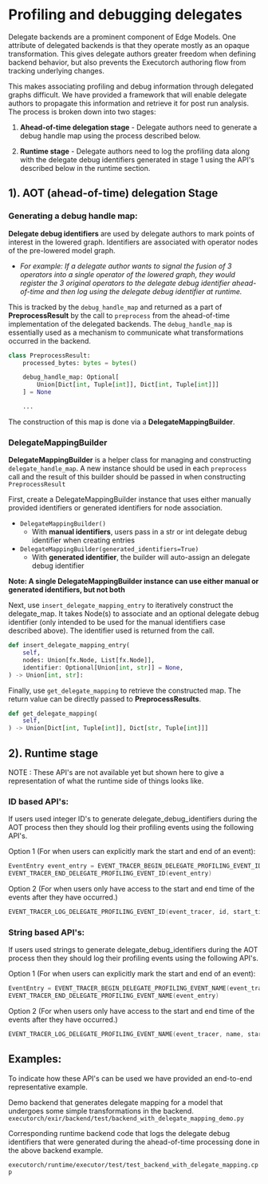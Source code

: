 # Profiling and debugging delegates

Delegate backends are a prominent component of Edge Models. One attribute of
delegated backends is that they operate mostly as an opaque transformation.
This gives delegate authors greater freedom when defining backend behavior,
but also prevents the Executorch authoring flow from tracking underlying changes.

This makes associating profiling and debug information through delegated
graphs difficult. We have provided a framework that will enable delegate authors
to propagate this information and retrieve it for post run analysis. The process is
broken down into two stages:

1) **Ahead-of-time delegation stage** - Delegate authors need to generate
a debug handle map using the process described below.

2) **Runtime stage** - Delegate authors need to log the profiling data along with the
delegate debug identifiers generated in stage 1 using the API's described below in
the runtime section.

## 1). AOT (ahead-of-time) delegation Stage
### Generating a debug handle map:
**Delegate debug identifiers** are used by delegate authors to mark points of
interest in the lowered graph. Identifiers are associated with operator
nodes of the pre-lowered model graph.

- *For example: If a delegate author wants to signal the fusion of 3 operators
into a single operator of the lowered graph, they would register the 3
original operators to the delegate debug identifier ahead-of-time and then log using the
delegate debug identifier at runtime.*

This is tracked by the `debug_handle_map` and returned as a part of
**PreprocessResult** by the call to `preprocess` from the ahead-of-time implementation of the delegated
backends. The `debug_handle_map` is essentially used as a mechanism to communicate what transformations
occurred in the backend.

```python
class PreprocessResult:
    processed_bytes: bytes = bytes()

    debug_handle_map: Optional[
        Union[Dict[int, Tuple[int]], Dict[int, Tuple[int]]]
    ] = None

    ...
```

The construction of this map is done via a **DelegateMappingBuilder**.


### DelegateMappingBuilder

**DelegateMappingBuilder** is a helper class for managing and constructing
`delegate_handle_map`. A new instance should be used in each `preprocess` call
and the result of this builder should be passed in when constructing
`PreprocessResult`

First, create a DelegateMappingBuilder instance that uses either
manually provided identifiers or generated identifiers for node association.

- `DelegateMappingBuilder()`
  - With __manual identifiers__, users pass in a str or int delegate debug identifier
  when creating entries
- `DelegateMappingBuilder(generated_identifiers=True)`
  - With __generated identifier__, the builder will auto-assign an delegate debug identifier

**Note: A single DelegateMappingBuilder instance can use either manual
or generated identifiers, but not both**


Next, use `insert_delegate_mapping_entry` to iteratively construct the
delegate_map. It takes Node(s) to associate and an optional
delegate debug identifier (only intended to be used for the manual identifiers case described above).
The identifier used is returned from the call.

```python
def insert_delegate_mapping_entry(
    self,
    nodes: Union[fx.Node, List[fx.Node]],
    identifier: Optional[Union[int, str]] = None,
) -> Union[int, str]:
```

Finally, use `get_delegate_mapping` to retrieve the constructed map.
The return value can be directly passed to **PreprocessResults**.

```python
def get_delegate_mapping(
    self,
) -> Union[Dict[int, Tuple[int]], Dict[str, Tuple[int]]]
```

## 2). Runtime stage

NOTE : These API's are not available yet but shown here to give a representation of what the
runtime side of things looks like.

### ID based API's:

If users used integer ID's to generate delegate_debug_identifiers during the AOT process then
they should log their profiling events using the following API's.

Option 1 (For when users can explicitly mark the start and end of an event):
```C++
EventEntry event_entry = EVENT_TRACER_BEGIN_DELEGATE_PROFILING_EVENT_ID(event_tracer, id)
EVENT_TRACER_END_DELEGATE_PROFILING_EVENT_ID(event_entry)
```

Option 2 (For when users only have access to the start and end time of the events after they have occurred.)
```C++
EVENT_TRACER_LOG_DELEGATE_PROFILING_EVENT_ID(event_tracer, id, start_time, end_time)
```

### String based API's:

If users used strings to generate delegate_debug_identifiers during the AOT process then they
should log their profiling events using the following API's.

Option 1 (For when users can explicitly mark the start and end of an event):
```C++
EventEntry = EVENT_TRACER_BEGIN_DELEGATE_PROFILING_EVENT_NAME(event_tracer, name)
EVENT_TRACER_END_DELEGATE_PROFILING_EVENT_NAME(event_entry)
```

Option 2 (For when users only have access to the start and end time of the events after they have occurred.)
```C++
EVENT_TRACER_LOG_DELEGATE_PROFILING_EVENT_NAME(event_tracer, name, start_time, end_time)
```

## Examples:

To indicate how these API's can be used we have provided an end-to-end representative example.

Demo backend that generates delegate mapping for a model that undergoes some simple transformations
in the backend.
`executorch/exir/backend/test/backend_with_delegate_mapping_demo.py`

Corresponding runtime backend code that logs the delegate debug identifiers that were generated
during the ahead-of-time processing done in the above backend example.

`executorch/runtime/executor/test/test_backend_with_delegate_mapping.cpp`
